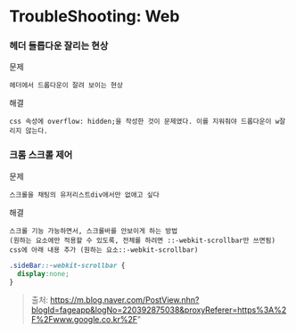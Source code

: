 # TroubleShooting: Web

### 헤더 들롭다운 잘리는 현상
문제
```
헤더에서 드롭다운이 잘려 보이는 현상
```

해결
```
css 속성에 overflow: hidden;을 작성한 것이 문제였다. 이를 지워줘야 드롭다운이 w잘리지 않는다.
```

### 크롬 스크롤 제어
문제
```
스크롤을 채팅의 유저리스트div에서만 없애고 싶다
```

해결
```
스크롤 기능 가능하면서, 스크롤바를 안보이게 하는 방법
(원하는 요소에만 적용할 수 있도록, 전체를 하려면 ::-webkit-scrollbar만 쓰면됨)
css에 아래 내용 추가 (원하는 요소::-webkit-scrollbar)
```
```css
.sideBar::-webkit-scrollbar {
  display:none;
}
```
> 출처: https://m.blog.naver.com/PostView.nhn?blogId=fageapp&logNo=220392875038&proxyReferer=https%3A%2F%2Fwww.google.co.kr%2F"
